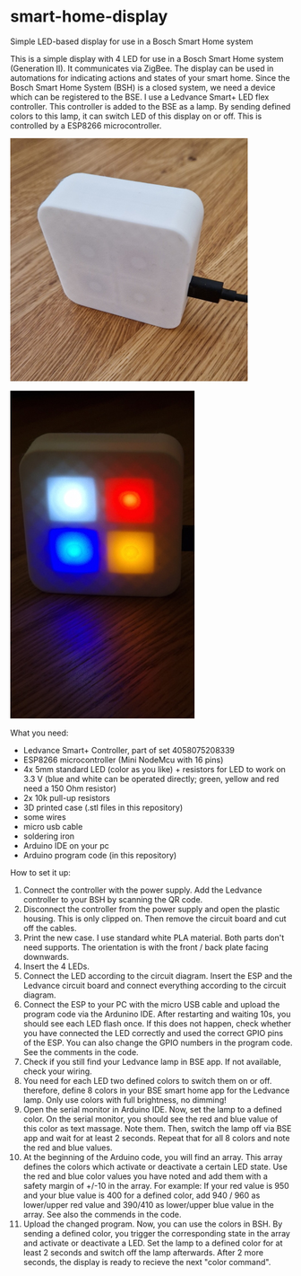 # smart-home-display
Simple LED-based display for use in a Bosch Smart Home system

This is a simple display with 4 LED for use in a Bosch Smart Home system (Generation II). It communicates via ZigBee. The display can be used in automations for indicating actions and states of your smart home. Since the Bosch Smart Home System (BSH) is a closed system, we need a device which can be registered to the BSE. I use a Ledvance Smart+ LED flex controller. This controller is added to the BSE as a lamp. By sending defined colors to this lamp, it can switch LED of this display on or off. This is controlled by a ESP8266 microcontroller. 

![smart display](https://github.com/tobo-123/smart-home-display/blob/main/pictures/1_small.jpg)

![smart display](https://github.com/tobo-123/smart-home-display/blob/main/pictures/2_small.jpg)

What you need:

- Ledvance Smart+ Controller, part of set 4058075208339
- ESP8266 microcontroller (Mini NodeMcu with 16 pins)
- 4x 5mm standard LED (color as you like) + resistors for LED to work on 3.3 V (blue and white can be operated directly; green, yellow and red need a 150 Ohm resistor)
- 2x 10k pull-up resistors
- 3D printed case (.stl files in this repository)
- some wires
- micro usb cable
- soldering iron
- Arduino IDE on your pc
- Arduino program code (in this repository)

How to set it up:

1. Connect the controller with the power supply. Add the Ledvance controller to your BSH by scanning the QR code.
2. Disconnect the controller from the power supply and open the plastic housing. This is only clipped on. Then remove the circuit board and cut off the cables.
3. Print the new case. I use standard white PLA material. Both parts don't need supports. The orientation is with the front / back plate facing downwards.
4. Insert the 4 LEDs.
5. Connect the LED according to the circuit diagram. Insert the ESP and the Ledvance circuit board and connect everything according to the circuit diagram.
6. Connect the ESP to your PC with the micro USB cable and upload the program code via the Ardunino IDE. After restarting and waiting 10s, you should see each LED flash once. If this does not happen, check whether you have connected the LED correctly and used the correct GPIO pins of the ESP. You can also change the GPIO numbers in the program code. See the comments in the code.
7. Check if you still find your Ledvance lamp in BSE app. If not available, check your wiring.
8. You need for each LED two defined colors to switch them on or off. therefore, define 8 colors in your BSE smart home app for the Ledvance lamp. Only use colors with full brightness, no dimming!
9. Open the serial monitor in Arduino IDE. Now, set the lamp to a defined color. On the serial monitor, you should see the red and blue value of this color as text massage. Note them. Then, switch the lamp off via BSE app and wait for at least 2 seconds. Repeat that for all 8 colors and note the red and blue values.
10. At the beginning of the Arduino code, you will find an array. This array defines the colors which activate or deactivate a certain LED state. Use the red and blue color values you have noted and add them with a safety margin of +/-10 in the array. For example: If your red value is 950 and your blue value is 400 for a defined color, add 940 / 960 as lower/upper red value and 390/410 as lower/upper blue value in the array. See also the commends in the code.
11. Upload the changed program. Now, you can use the colors in BSH. By sending a defined color, you trigger the corresponding state in the array and activate or deactivate a LED. Set the lamp to a defined color for at least 2 seconds and switch off the lamp afterwards. After 2 more seconds, the display is ready to recieve the next "color command".


  
